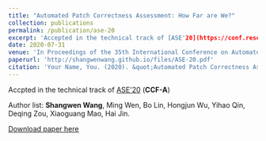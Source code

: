 ```yaml
---
title: "Automated Patch Correctness Assessment: How Far are We?"
collection: publications
permalink: /publication/ase-20
excerpt: 'Accepted in the technical track of [ASE'20](https://conf.researchr.org/home/ase-2020) (**CCF-A**)'
date: 2020-07-31
venue: 'In Proceedings of the 35th International Conference on Automated Software Engineering'
paperurl: 'http://shangwenwang.github.io/files/ASE-20.pdf'
citation: 'Your Name, You. (2020). &quot;Automated Patch Correctness Assessment: How Far are We?&quot; <i>In Proceedings of the 35th International Conference on Automated Software Engineering</i>. 1(1).'
---
```

Accpted in the technical track of [ASE'20](https://conf.researchr.org/home/ase-2020) (**CCF-A**)

Author list: **Shangwen Wang**, Ming Wen, Bo Lin, Hongjun Wu, Yihao Qin, Deqing Zou, Xiaoguang Mao, Hai Jin.

[Download paper here](http://shangwenwang.github.io/files/ASE-20.pdf)
